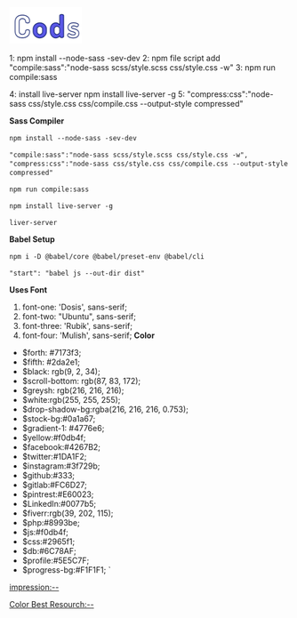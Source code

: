 ![Cods](images/logo.png)

1: npm install --node-sass -sev-dev
2: npm file script  add
  "compile:sass":"node-sass scss/style.scss css/style.css -w" 
3: npm run compile:sass

4: install live-server
  npm install live-server -g
5: "compress:css":"node-sass css/style.css css/compile.css --output-style compressed"

  **Sass Compiler**
```Node-sass
npm install --node-sass -sev-dev
```
```script add packeg.js
"compile:sass":"node-sass scss/style.scss css/style.css -w",
"compress:css":"node-sass css/style.css css/compile.css --output-style compressed"
```
```run sass compiler
npm run compile:sass
```
```Install Live Server
npm install live-server -g
```
```run live Server
liver-server
```
  **Babel Setup**

```install
npm i -D @babel/core @babel/preset-env @babel/cli
```

```script inside
"start": "babel js --out-dir dist"
```
  **Uses Font**
1. font-one: 'Dosis', sans-serif;
2. font-two: "Ubuntu", sans-serif;
3. font-three: 'Rubik', sans-serif;
4. font-four: 'Mulish', sans-serif;
  **Color**
- $forth: #7173f3;
- $fifth: #2da2e1;
- $black: rgb(9, 2, 34);
- $scroll-bottom: rgb(87, 83, 172);
- $greysh: rgb(216, 216, 216);
- $white:rgb(255, 255, 255);
- $drop-shadow-bg:rgba(216, 216, 216, 0.753);
- $stock-bg:#0a1a67;
- $gradient-1: #4776e6;
- $yellow:#f0db4f;
- $facebook:#4267B2;
- $twitter:#1DA1F2;
- $instagram:#3f729b;
- $github:#333;
- $gitlab:#FC6D27;
- $pintrest:#E60023;
- $LinkedIn:#0077b5;
- $fiverr:rgb(39, 202, 115);
- $php:#8993be;
- $js:#f0db4f;
- $css:#2965f1;
- $db:#6C78AF;
- $profile:#5E5C7F;
- $progress-bg:#F1F1F1;
`

[impression:--](https://jthemes.net/themes/wp/bolby/)

[Color Best Resourch:--](https://webkul.github.io/coolhue/)